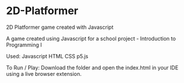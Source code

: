 # 2D-Platformer
2D Platformer game created with Javascript

A game created using Javascript for a school project - Introduction to Programming I

Used:
Javascript
HTML
CSS
p5.js

To Run / Play:
Download the folder and open the index.html in your IDE using a live browser extension.
